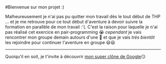 #Bienvenue sur mon projet :)

Malheureusement je n'ai pas pu quitter mon travail dès le tout début de THP ... et je me retrouve pour ce tout début d'aventure à devoir suivre la formation en parallèle de mon travail :'(. C'est la raison pour laquelle je n'ai pas réalisé cet exercice en pair-programming :sob:  *cependant* je vais rencontrer mon groupe demain autours d'une :beer: et que je vais _très bientôt_ les rejoindre pour continuer l'aventure en groupe :smiley::smiley:

------

Quoiqu'il en soit, je t'invite à découvrir [mon super clône de Google](http://www.siteduzero.com):smirk: